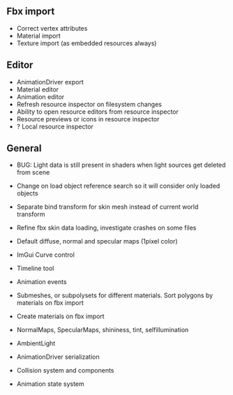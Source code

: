 ## Fbx import
  - Correct vertex attributes
  - Material import
  - Texture import (as embedded resources always)
## Editor
  - AnimationDriver export
  - Material editor
  - Animation editor
  - Refresh resource inspector on filesystem changes
  - Ability to open resource editors from resource inspector
  - Resource previews or icons in resource inspector
  - ? Local resource inspector
  
## General
  - BUG: Light data is still present in shaders when light sources get deleted from scene
  
  - Change on load object reference search so it will consider only loaded objects
  - Separate bind transform for skin mesh instead of current world transform 
  - Refine fbx skin data loading, investigate crashes on some files
  - Default diffuse, normal and specular maps (1pixel color)
  - ImGui Curve control
  - Timeline tool
  - Animation events
  - Submeshes, or subpolysets for different materials. Sort polygons by materials on fbx import
  - Create materials on fbx import
  - NormalMaps, SpecularMaps, shininess, tint, selfillumination
  - AmbientLight
  - AnimationDriver serialization
  - Collision system and components
  - Animation state system